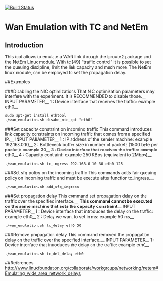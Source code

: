 [![Build Status](https://travis-ci.org/webrtc/apprtc.svg?branch=master)](https://travis-ci.org/webrtc/apprtc)

# Wan Emulation with TC and NetEm

## Introduction

This tool allows to emulate a WAN link through the iproute2 package and the NetEm
Linux module. With tc [49] “traffic control” it is possible to set the queuing discipline,
limit the link capacity and much more. The NetEm linux module,
can be employed to set the propagation delay.

##Examples

###Disabling the NIC optimizations 
That NIC optimization parameters may interfere with the experiment. It is RECOMMENDED to disable those.__
INPUT PARAMETER__
1 : Device interface that receives the traffic: example eth0__

```
sudo apt-get install ethtool
./wan_emulation.sh disabe_nic_opt "eth0"
```

###Set capacity constraint on incoming traffic
This command introduces link capacity constraints on incoming traffic that comes from a specified IP.__
INPUT PARAMETER__
1 : IP address of the sender machine: example 192.168.0.10__
2 : Bottleneck buffer size in number of packets (1500 byte per packet): example 30__
3 : Device interface that receives the traffic: example eth0__
4 : Capacity contraint: example 250 KBps (equivalent to 2Mbps)__

```
./wan_emulation.sh tc_ingress 192.168.0.10 30 eth0 125
```

###Set sfq policy on the incoming traffic
This commands adds fair queuing policy on incoming traffic and must be execute after function tc_ingress.__
```
./wan_emulation.sh add_sfq_ingress
```

###Set propagation delay 
This command set propagation delay on the traffic over the specified interface.__
**This command cannot be executed on the same machine that sets the capacity constraint**__
INPUT PARAMETER__
1 : Device interface that introduces the delay on the traffic: example eth0__
2 : Delay we want to set in ms: example 50 ms__

```
./wan_emulation.sh tc_delay eth0 50
```

###Remove propagation delay 
This command removed the propagation delay on the traffic over the specified interface.__
INPUT PARAMETER__
1 : Device interface that introduces the delay on the traffic: example eth0__

```
./wan_emulation.sh tc_del_delay eth0 
```

##References
http://www.linuxfoundation.org/collaborate/workgroups/networking/netem#Emulating_wide_area_network_delays